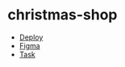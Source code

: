 # christmas-shop

- [Deploy](https://taorkon.github.io/christmas-shop/) 
- [Figma](https://www.figma.com/design/jenz4CWGffNEOCplzN4Qwg/Christmas-Shop-(Copy)?node-id=3-600&node-type=frame&t=B8RQCT6SCZJTP9Xu-0) 
- [Task](https://github.com/rolling-scopes-school/tasks/blob/master/tasks/christmas-shop/christmas-shop-part1.md) 
